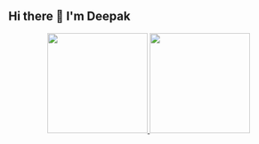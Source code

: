 ## Hi there 👋 I'm Deepak
<p align="center">
<a href="https://github.com/deepak230902">
  <img height="180em" src="https://github-readme-stats-eight-theta.vercel.app/api?username=deepak230902&show_icons=true&theme=algolia&include_all_commits=true&count_private=true"/>
  <img height="180em" src="https://github-readme-stats-eight-theta.vercel.app/api/top-langs/?username=deepak230902&layout=compact&langs_count=8&theme=algolia"/>
</a>
</p>
<!--
**deepak230902/deepak230902** is a ✨ _special_ ✨ repository because its `README.md` (this file) appears on your GitHub profile.

Here are some ideas to get you started:

- 🔭 I’m currently working on ...
- 🌱 I’m currently learning ...
- 👯 I’m looking to collaborate on ...
- 🤔 I’m looking for help with ...
- 💬 Ask me about ...
- 📫 How to reach me: ...
- 😄 Pronouns: ...
- ⚡ Fun fact: ...
-->
